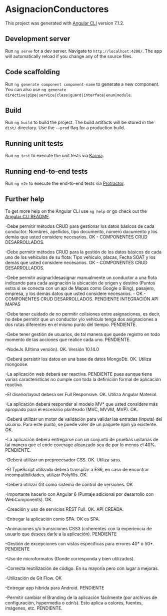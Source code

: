 # AsignacionConductores

This project was generated with [Angular CLI](https://github.com/angular/angular-cli) version 7.1.2.

## Development server

Run `ng serve` for a dev server. Navigate to `http://localhost:4200/`. The app will automatically reload if you change any of the source files.

## Code scaffolding

Run `ng generate component component-name` to generate a new component. You can also use `ng generate directive|pipe|service|class|guard|interface|enum|module`.

## Build

Run `ng build` to build the project. The build artifacts will be stored in the `dist/` directory. Use the `--prod` flag for a production build.

## Running unit tests

Run `ng test` to execute the unit tests via [Karma](https://karma-runner.github.io).

## Running end-to-end tests

Run `ng e2e` to execute the end-to-end tests via [Protractor](http://www.protractortest.org/).

## Further help

To get more help on the Angular CLI use `ng help` or go check out the [Angular CLI README](https://github.com/angular/angular-cli/blob/master/README.md).

-Debe permitir métodos CRUD para gestionar los datos básicos de cada conductor: Nombres, apellidos, tipo documento, número documento y los demás que usted considere necesarios. OK - COMPONENTES CRUD DESARROLLADOS.

-Debe permitir métodos CRUD para la gestión de los datos básicos de cada uno de los vehículos de su flota: Tipo vehículo, placas, Fecha SOAT y los demás que usted considere necesarios. OK - COMPONENTES CRUD DESARROLLADOS.

-Debe permitir asignar/desasignar manualmente un conductor a una flota indicando para cada asignación la ubicación de origen y destino (Puntos extra si se conecta con un api de Mapas como Google o Bing), pasajero, empresa, y los demás datos que usted considere necesarios. -  OK - COMPONENTES CRUD DESARROLLADOS.  PENDIENTE  INTEGRACIÓN API MAPAS

-Debe tener cuidado de no permitir colisiones entre asignaciones, es decir, no debe permitir que un conductor y/o vehículo tenga dos asignaciones a dos rutas diferentes en el mismo punto del tiempo. PENDIENTE.

-Debe tener gestión de usuarios, de tal manera que quede registro en todo momento de las acciones que realice cada uno. PENDIENTE.

-NodeJs (Ultima versión). OK. Versión 10.14.0

-Deberá persistir los datos en una base de datos MongoDb. OK. Utiliza mongoose.

-La aplicación web deberá ser reactiva. PENDIENTE pues aunque tiene varias características no cumple con toda la definición formal de aplicación reactiva.

-El diseño/layout deberá ser Full Responsive. OK. Utiliza Angular Material.

-La aplicación deberá responder al modelo MV* que usted considere más apropiado para el escenario planteado (MVC, MVVM, MVP). OK.

-Deberá utilizar un motor de validación para validar las entradas (inputs) del usuario. Para este punto, se puede valer de un paquete npm ya existente. OK.

-La aplicación deberá entregarse con un conjunto de pruebas unitarias de tal manera que el code coverage alcanzado sea de por lo menos el 40%. PENDIENTE.

-Deberá utilizar un preprocesador CSS. OK. Utiliza sass.

-El TypeScript utilizado deberá transpilar a ES6, en caso de encontrar incompatibilidades, utilizar Polyfills. OK.

-Deberá utilizar Git como sistema de control de versiones. OK

-Importante hacerlo con Angular 6 (Puntaje adicional por desarrollo con WebComponents). OK.

-Creación y uso de servicios REST Full. OK. API CREADA.

-Entregar la aplicación como SPA. OK es SPA.

-Animaciones y/o transiciones CSS3 (coherentes con la experiencia de usuario que desees darle a la aplicación). PENDIENTE

-Gestión de excepciones con vistas específicas para errores 40* o 50*.  PENDIENTE

-Uso de microformatos (Donde corresponda y bien utilizados). 

-Correcta reutilización de código. En su mayoría pero con lugar a mejoras.

-Utilización de Git Flow. OK

-Entregar app hibrida para Android. PENDIENTE

-Permitir cambiar el Branding de la aplicación fácilmente (por archivos de configuración, hypermedia o cdn’s). Esto aplica a colores, fuentes, imágenes, etc. PENDIENTE.


